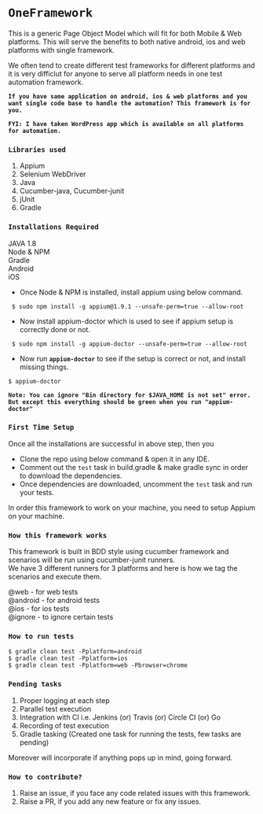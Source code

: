 # `OneFramework`
This is a generic Page Object Model which will fit for both Mobile & Web platforms.
This will serve the benefits to both native android, ios and web platforms with single framework.

We often tend to create different test frameworks for different platforms and it is very difficlut for anyone to serve all platform needs in one test automation framework.

<b>`If you have same application on android, ios & web platforms and you want single code base to handle the automation? This framework is for you.`</b>

<b>`FYI: I have taken WordPress app which is available on all platforms for automation.`</b>

### `Libraries used`
1. Appium
2. Selenium WebDriver
3. Java
4. Cucumber-java, Cucumber-junit
5. jUnit
6. Gradle

### `Installations Required`

JAVA 1.8<br>
Node & NPM<br>
Gradle<br>
Android<br>
iOS<br>

- Once Node & NPM is installed, install appium using below command.
``` 
 $ sudo npm install -g appium@1.9.1 --unsafe-perm=true --allow-root 
```
- Now install appium-doctor which is used to see if appium setup is correctly done or not.<br>
``` 
 $ sudo npm install -g appium-doctor --unsafe-perm=true --allow-root
```
- Now run <b>`appium-doctor`</b> to see if the setup is correct or not, and install missing things.<br>
```
$ appium-doctor
```
 
 <b>`Note: You can ignore "Bin directory for $JAVA_HOME is not set" error. But except this everything should be green when you run "appium-doctor"`</b>

### `First Time Setup`

Once all the installations are successful in above step, then you 
- Clone the repo using below command & open it in any IDE.
- Comment out the `test` task in build.gradle & make gradle sync in order to download the dependencies.
- Once dependencies are downloaded, uncomment the `test` task and run your tests.<br>

In order this framework to work on your machine, you need to setup Appium on your machine.<br>

### `How this framework works`
This framework is built in BDD style using cucumber framework and scenarios will be run using cucumber-junit runners.<br/>
We have 3 different runners for 3 platforms and here is how we tag the scenarios and execute them.

 @web - for web tests <br/>
 @android - for android tests <br/>
 @ios - for ios tests <br/>
 @ignore - to ignore certain tests <br/>
 
### `How to run tests`

```
$ gradle clean test -Pplatform=android
$ gradle clean test -Pplatform=ios
$ gradle clean test -Pplatform=web -Pbrowser=chrome
```

### `Pending tasks`
1. Proper logging at each step
2. Parallel test execution
3. Integration with CI i.e. Jenkins (or) Travis (or) Circle CI (or) Go
4. Recording of test execution
5. Gradle tasking (Created one task for running the tests, few tasks are pending)<br>

Moreover will incorporate if anything pops up in mind, going forward.<br>

### `How to contribute?`

1. Raise an issue, if you face any code related issues with this framework.<br>
2. Raise a PR, if you add any new feature or fix any issues.
